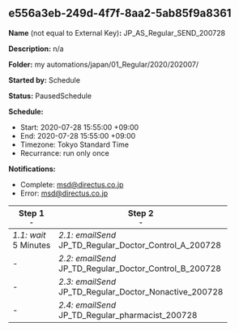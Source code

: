 ## e556a3eb-249d-4f7f-8aa2-5ab85f9a8361

**Name** (not equal to External Key)**:** JP_AS_Regular_SEND_200728

**Description:** n/a

**Folder:** my automations/japan/01_Regular/2020/202007/

**Started by:** Schedule

**Status:** PausedSchedule

**Schedule:**

* Start: 2020-07-28 15:55:00 +09:00
* End: 2020-07-28 15:55:00 +09:00
* Timezone: Tokyo Standard Time
* Recurrance: run only once

**Notifications:**

* Complete: msd@directus.co.jp
* Error: msd@directus.co.jp

| Step 1<br>_<small>-</small>_ | Step 2<br>_<small>-</small>_ |
| --- | --- |
| _1.1: wait_<br>5 Minutes | _2.1: emailSend_<br>JP_TD_Regular_Doctor_Control_A_200728 |
| - | _2.2: emailSend_<br>JP_TD_Regular_Doctor_Control_B_200728 |
| - | _2.3: emailSend_<br>JP_TD_Regular_Doctor_Nonactive_200728 |
| - | _2.4: emailSend_<br>JP_TD_Regular_pharmacist_200728 |
